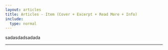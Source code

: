 ```yaml
---
layout: articles
title: Articles - Item (Cover + Excerpt + Read More + Info)
include:
  type: normal
---
```


 sadasdadsadada

---
